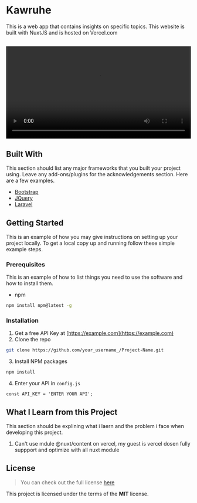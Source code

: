 # Kawruhe
This is a web app that contains insights on specific topics. This website is built with NuxtJS and is hosted on Vercel.com

<video src="https://github.com/rasatmaja/kawruhe.rasio.dev/raw/main/assets/img/covid/cover.webm" width="100%" height="auto" autoplay preload><video>
---

## Built With
This section should list any major frameworks that you built your project using. Leave any add-ons/plugins for the acknowledgements section. Here are a few examples.
* [Bootstrap](https://getbootstrap.com)
* [JQuery](https://jquery.com)
* [Laravel](https://laravel.com)

## Getting Started

This is an example of how you may give instructions on setting up your project locally.
To get a local copy up and running follow these simple example steps.

### Prerequisites

This is an example of how to list things you need to use the software and how to install them.
* npm
```sh
npm install npm@latest -g
```

### Installation

1. Get a free API Key at [https://example.com](https://example.com)
2. Clone the repo
```sh
git clone https://github.com/your_username_/Project-Name.git
```
3. Install NPM packages
```sh
npm install
```
4. Enter your API in `config.js`
```JS
const API_KEY = 'ENTER YOUR API';
```

## What I Learn from this Project 
This section should be explining what i laern and the problem i face when developing this project.
1. Can't use mdule @nuxt/content on vercel, my guest is vercel dosen fully suppport and optimize with all nuxt module

## License
>You can check out the full license [here](https://github.com/rasatmaja/kawruhe.rasio.dev/blob/main/LICENSE)

This project is licensed under the terms of the **MIT** license.
